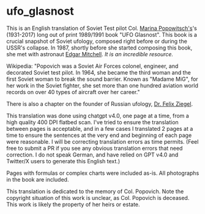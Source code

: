 # ufo_glasnost
This is an English translation of Soviet Test pilot Col. [Marina Popowitsch's](https://en.wikipedia.org/wiki/Marina_Popovich)'s (1931-2017) long out of print 1989/1991 book "UFO Glasnost". This book is a crucial snapshot of Soviet ufology, composed right before or during the USSR's collapse. In 1987, shortly before she started composing this book, she met with astronaut [Edgar Mitchell](https://en.wikipedia.org/wiki/Edgar_Mitchell). *It is an incredible resource.*

Wikipedia: "Popovich was a Soviet Air Forces colonel, engineer, and decorated Soviet test pilot. In 1964, she became the third woman and the first Soviet woman to break the sound barrier. Known as "Madame MiG", for her work in the Soviet fighter, she set more than one hundred aviation world records on over 40 types of aircraft over her career."

There is also a chapter on the founder of Russian ufology, [Dr. Felix Ziegel](https://en.wikipedia.org/wiki/Felix_Ziegel).

This translation was done using chatgpt v4.0, one page at a time, from a high quality 400 DPI flatbed scan. I've tried to ensure the translation between pages is acceptable, and in a few cases I translated 2 pages at a time to ensure the sentences at the very end and beginning of each page were reasonable. I will be correcting translation errors as time permits. (Feel free to submit a PR if you see any obvious translation errors that need correction. I do not speak German, and have relied on GPT v4.0 and Twitter/X users to generate this English text.)

Pages with formulas or complex charts were included as-is. All photographs in the book are included.

This translation is dedicated to the memory of Col. Popovich. Note the copyright situation of this work is unclear, as Col. Popovich is deceased. This work is likely the property of her heirs or estate.
